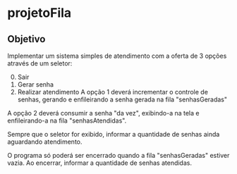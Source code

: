 # projetoFila

## Objetivo

Implementar um sistema simples de atendimento com a oferta de 3 opções através de um seletor:

0. Sair
1. Gerar senha
2. Realizar atendimento
A opção 1 deverá incrementar o controle de senhas, gerando e enfileirando a senha gerada na fila "senhasGeradas"

A opção 2 deverá consumir a senha "da vez", exibindo-a na tela e enfileirando-a na fila "senhasAtendidas".

Sempre que o seletor for exibido, informar a quantidade de senhas ainda aguardando atendimento.

O programa só poderá ser encerrado quando a fila "senhasGeradas" estiver vazia. Ao encerrar, informar a quantidade de senhas atendidas.

